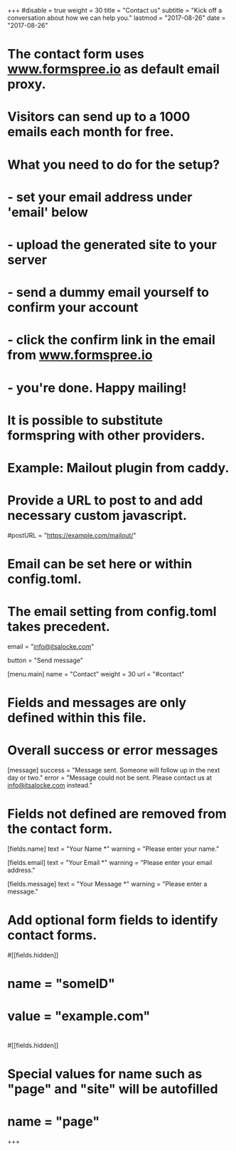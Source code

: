 +++
#disable = true
weight = 30
title = "Contact us"
subtitle  = "Kick off a conversation about how we can help you."
lastmod = "2017-08-26"
date = "2017-08-26"
# The contact form uses www.formspree.io as default email proxy.
# Visitors can send up to a 1000 emails each month for free.
#
# What you need to do for the setup?
#
# - set your email address under 'email' below
# - upload the generated site to your server
# - send a dummy email yourself to confirm your account
# - click the confirm link in the email from www.formspree.io
# - you're done. Happy mailing!

# It is possible to substitute formspring with other providers.
# Example: Mailout plugin from caddy.
# Provide a URL to post to and add necessary custom javascript.
#postURL = "https://example.com/mailout/"

# Email can be set here or within config.toml.
# The email setting from config.toml takes precedent.
email = "info@itsalocke.com"

button = "Send message"

[menu.main]
  name = "Contact"
  weight = 30
  url = "#contact"

# Fields and messages are only defined within this file.

# Overall success or error messages
[message]
  success = "Message sent. Someone will follow up in the next day or two."
  error = "Message could not be sent. Please contact us at info@itsalocke.com instead."

# Fields not defined are removed from the contact form.
[fields.name]
  text = "Your Name *"
  warning = "Please enter your name."

[fields.email]
  text = "Your Email *"
  warning = "Please enter your email address."

[fields.message]
  text = "Your Message *"
  warning = "Please enter a message."

# Add optional form fields to identify contact forms.
#[[fields.hidden]]
#  name = "someID"
#  value = "example.com"
#
#[[fields.hidden]]
# Special values for name such as "page" and "site" will be autofilled
#  name = "page"
+++
<!-- Calendly inline widget begin -->
<div class="calendly-inline-widget" data-url="https://calendly.com/lockedata" style="min-width:320px;height:580px;"></div>
<script type="text/javascript" src="https://calendly.com/assets/external/widget.js"></script>
<!-- Calendly inline widget end -->